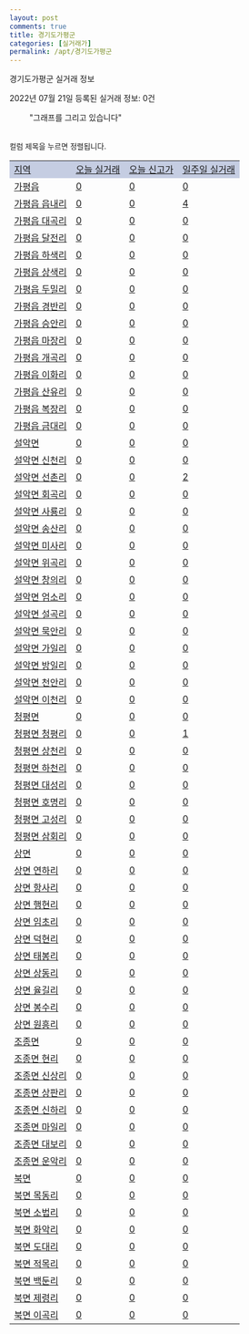 ```yaml
---
layout: post
comments: true
title: 경기도가평군
categories: [실거래가]
permalink: /apt/경기도가평군
---
```


경기도가평군 실거래 정보

2022년 07월 21일 등록된 실거래 정보: 0건

<!--<script async src="https://pagead2.googlesyndication.com/pagead/js/adsbygoogle.js?client=ca-pub-3485438051770037"
 crossorigin="anonymous"></script>-->

<script type="text/javascript">
  google.charts.load('current', {'packages':['corechart']});
  google.charts.setOnLoadCallback(drawChart);

  function drawChart() {
    var data = google.visualization.arrayToDataTable([['거래일', '매매', '전월세', '전매'], ['21-01', 1, 0, 0], ['21-02', 0, 1, 0], ['21-03', 0, 1, 0], ['21-04', 0, 1, 0], ['21-05', 0, 1, 0], ['21-06', 0, 2, 0], ['21-07', 21, 6, 2], ['21-08', 29, 14, 113], ['21-09', 32, 10, 38], ['21-10', 31, 13, 30], ['21-11', 32, 7, 9], ['21-12', 24, 20, 7], ['22-01', 15, 9, 13], ['22-02', 15, 22, 8], ['22-03', 25, 22, 10], ['22-04', 21, 19, 51], ['22-05', 29, 23, 17], ['22-06', 12, 16, 14], ['22-07', 3, 6, 2]]);

    var options = {
      title: '최근 1년간 유형별 거래량 추이',
      legend: { position: 'bottom' }
    };

    setTimeout(function() {
        var chart = new google.visualization.LineChart(document.getElementById('columnchart_material'));
        chart.draw(data, (options));
        document.getElementById('loading').style.display = 'none';
        var dayLabel = (new Date()).getDay();
        if (dayLabel < 2) {
            sorttable.innerSortFunction.apply(document.getElementById('week'), []);
            sorttable.innerSortFunction.apply(document.getElementById('week'), []);        
        }
        else {
            sorttable.innerSortFunction.apply(document.getElementById('today'), []);
            sorttable.innerSortFunction.apply(document.getElementById('today'), []);
        }
    }, 200);

  }
</script>

<div id="loading" style="z-index:20; display: block; margin-left: 35px">"그래프를 그리고 있습니다"</div>
<div id="columnchart_material" style="width: 95%; margin-left: -35px; display: block"></div>
<!--<div style="width: 95%; margin-left: -35px; display: block">
      <script async src="https://pagead2.googlesyndication.com/pagead/js/adsbygoogle.js?client=ca-pub-3485438051770037"
          crossorigin="anonymous"></script>
      <ins class="adsbygoogle"
          style="display:block"
          data-ad-format="fluid"
          data-ad-layout-key="-fb+5w+4e-db+86"
          data-ad-client="ca-pub-3485438051770037"
          data-ad-slot="1827090281"></ins>
      <script>
          (adsbygoogle = window.adsbygoogle || []).push({});
      </script>
</div>-->
<br>

<font size='small' style='font-size: small;'>컬럼 제목을 누르면 정렬됩니다.</font>
<table class="sortable">
  <tr style='background-color: rgba(114, 132, 186,0.4);'>
    <td id="region"><a href="#">지역</a></td>
    <td id="today"><a href="#">오늘 실거래</a></td>
    <td id="today_new"><a href="#">오늘 신고가</a></td>
    <td id="week"><a href="#">일주일 실거래</a></td>
  </tr>

  
  <tr class="item">
    <td><a href="경기도가평군가평읍">가평읍</a></td>
    <td><a href="경기도가평군가평읍">0</a></td>
    <td><a href="경기도가평군가평읍">0</a></td>
    <td><a href="경기도가평군가평읍">0</a></td>
  </tr>
    

  <tr class="item">
    <td><a href="경기도가평군가평읍읍내리">가평읍 읍내리</a></td>
    <td><a href="경기도가평군가평읍읍내리">0</a></td>
    <td><a href="경기도가평군가평읍읍내리">0</a></td>
    <td><a href="경기도가평군가평읍읍내리">4</a></td>
  </tr>
    

  <tr class="item">
    <td><a href="경기도가평군가평읍대곡리">가평읍 대곡리</a></td>
    <td><a href="경기도가평군가평읍대곡리">0</a></td>
    <td><a href="경기도가평군가평읍대곡리">0</a></td>
    <td><a href="경기도가평군가평읍대곡리">0</a></td>
  </tr>
    

  <tr class="item">
    <td><a href="경기도가평군가평읍달전리">가평읍 달전리</a></td>
    <td><a href="경기도가평군가평읍달전리">0</a></td>
    <td><a href="경기도가평군가평읍달전리">0</a></td>
    <td><a href="경기도가평군가평읍달전리">0</a></td>
  </tr>
    

  <tr class="item">
    <td><a href="경기도가평군가평읍하색리">가평읍 하색리</a></td>
    <td><a href="경기도가평군가평읍하색리">0</a></td>
    <td><a href="경기도가평군가평읍하색리">0</a></td>
    <td><a href="경기도가평군가평읍하색리">0</a></td>
  </tr>
    

  <tr class="item">
    <td><a href="경기도가평군가평읍상색리">가평읍 상색리</a></td>
    <td><a href="경기도가평군가평읍상색리">0</a></td>
    <td><a href="경기도가평군가평읍상색리">0</a></td>
    <td><a href="경기도가평군가평읍상색리">0</a></td>
  </tr>
    

  <tr class="item">
    <td><a href="경기도가평군가평읍두밀리">가평읍 두밀리</a></td>
    <td><a href="경기도가평군가평읍두밀리">0</a></td>
    <td><a href="경기도가평군가평읍두밀리">0</a></td>
    <td><a href="경기도가평군가평읍두밀리">0</a></td>
  </tr>
    

  <tr class="item">
    <td><a href="경기도가평군가평읍경반리">가평읍 경반리</a></td>
    <td><a href="경기도가평군가평읍경반리">0</a></td>
    <td><a href="경기도가평군가평읍경반리">0</a></td>
    <td><a href="경기도가평군가평읍경반리">0</a></td>
  </tr>
    

  <tr class="item">
    <td><a href="경기도가평군가평읍승안리">가평읍 승안리</a></td>
    <td><a href="경기도가평군가평읍승안리">0</a></td>
    <td><a href="경기도가평군가평읍승안리">0</a></td>
    <td><a href="경기도가평군가평읍승안리">0</a></td>
  </tr>
    

  <tr class="item">
    <td><a href="경기도가평군가평읍마장리">가평읍 마장리</a></td>
    <td><a href="경기도가평군가평읍마장리">0</a></td>
    <td><a href="경기도가평군가평읍마장리">0</a></td>
    <td><a href="경기도가평군가평읍마장리">0</a></td>
  </tr>
    

  <tr class="item">
    <td><a href="경기도가평군가평읍개곡리">가평읍 개곡리</a></td>
    <td><a href="경기도가평군가평읍개곡리">0</a></td>
    <td><a href="경기도가평군가평읍개곡리">0</a></td>
    <td><a href="경기도가평군가평읍개곡리">0</a></td>
  </tr>
    

  <tr class="item">
    <td><a href="경기도가평군가평읍이화리">가평읍 이화리</a></td>
    <td><a href="경기도가평군가평읍이화리">0</a></td>
    <td><a href="경기도가평군가평읍이화리">0</a></td>
    <td><a href="경기도가평군가평읍이화리">0</a></td>
  </tr>
    

  <tr class="item">
    <td><a href="경기도가평군가평읍산유리">가평읍 산유리</a></td>
    <td><a href="경기도가평군가평읍산유리">0</a></td>
    <td><a href="경기도가평군가평읍산유리">0</a></td>
    <td><a href="경기도가평군가평읍산유리">0</a></td>
  </tr>
    

  <tr class="item">
    <td><a href="경기도가평군가평읍복장리">가평읍 복장리</a></td>
    <td><a href="경기도가평군가평읍복장리">0</a></td>
    <td><a href="경기도가평군가평읍복장리">0</a></td>
    <td><a href="경기도가평군가평읍복장리">0</a></td>
  </tr>
    

  <tr class="item">
    <td><a href="경기도가평군가평읍금대리">가평읍 금대리</a></td>
    <td><a href="경기도가평군가평읍금대리">0</a></td>
    <td><a href="경기도가평군가평읍금대리">0</a></td>
    <td><a href="경기도가평군가평읍금대리">0</a></td>
  </tr>
    

  <tr class="item">
    <td><a href="경기도가평군설악면">설악면</a></td>
    <td><a href="경기도가평군설악면">0</a></td>
    <td><a href="경기도가평군설악면">0</a></td>
    <td><a href="경기도가평군설악면">0</a></td>
  </tr>
    

  <tr class="item">
    <td><a href="경기도가평군설악면신천리">설악면 신천리</a></td>
    <td><a href="경기도가평군설악면신천리">0</a></td>
    <td><a href="경기도가평군설악면신천리">0</a></td>
    <td><a href="경기도가평군설악면신천리">0</a></td>
  </tr>
    

  <tr class="item">
    <td><a href="경기도가평군설악면선촌리">설악면 선촌리</a></td>
    <td><a href="경기도가평군설악면선촌리">0</a></td>
    <td><a href="경기도가평군설악면선촌리">0</a></td>
    <td><a href="경기도가평군설악면선촌리">2</a></td>
  </tr>
    

  <tr class="item">
    <td><a href="경기도가평군설악면회곡리">설악면 회곡리</a></td>
    <td><a href="경기도가평군설악면회곡리">0</a></td>
    <td><a href="경기도가평군설악면회곡리">0</a></td>
    <td><a href="경기도가평군설악면회곡리">0</a></td>
  </tr>
    

  <tr class="item">
    <td><a href="경기도가평군설악면사룡리">설악면 사룡리</a></td>
    <td><a href="경기도가평군설악면사룡리">0</a></td>
    <td><a href="경기도가평군설악면사룡리">0</a></td>
    <td><a href="경기도가평군설악면사룡리">0</a></td>
  </tr>
    

  <tr class="item">
    <td><a href="경기도가평군설악면송산리">설악면 송산리</a></td>
    <td><a href="경기도가평군설악면송산리">0</a></td>
    <td><a href="경기도가평군설악면송산리">0</a></td>
    <td><a href="경기도가평군설악면송산리">0</a></td>
  </tr>
    

  <tr class="item">
    <td><a href="경기도가평군설악면미사리">설악면 미사리</a></td>
    <td><a href="경기도가평군설악면미사리">0</a></td>
    <td><a href="경기도가평군설악면미사리">0</a></td>
    <td><a href="경기도가평군설악면미사리">0</a></td>
  </tr>
    

  <tr class="item">
    <td><a href="경기도가평군설악면위곡리">설악면 위곡리</a></td>
    <td><a href="경기도가평군설악면위곡리">0</a></td>
    <td><a href="경기도가평군설악면위곡리">0</a></td>
    <td><a href="경기도가평군설악면위곡리">0</a></td>
  </tr>
    

  <tr class="item">
    <td><a href="경기도가평군설악면창의리">설악면 창의리</a></td>
    <td><a href="경기도가평군설악면창의리">0</a></td>
    <td><a href="경기도가평군설악면창의리">0</a></td>
    <td><a href="경기도가평군설악면창의리">0</a></td>
  </tr>
    

  <tr class="item">
    <td><a href="경기도가평군설악면엄소리">설악면 엄소리</a></td>
    <td><a href="경기도가평군설악면엄소리">0</a></td>
    <td><a href="경기도가평군설악면엄소리">0</a></td>
    <td><a href="경기도가평군설악면엄소리">0</a></td>
  </tr>
    

  <tr class="item">
    <td><a href="경기도가평군설악면설곡리">설악면 설곡리</a></td>
    <td><a href="경기도가평군설악면설곡리">0</a></td>
    <td><a href="경기도가평군설악면설곡리">0</a></td>
    <td><a href="경기도가평군설악면설곡리">0</a></td>
  </tr>
    

  <tr class="item">
    <td><a href="경기도가평군설악면묵안리">설악면 묵안리</a></td>
    <td><a href="경기도가평군설악면묵안리">0</a></td>
    <td><a href="경기도가평군설악면묵안리">0</a></td>
    <td><a href="경기도가평군설악면묵안리">0</a></td>
  </tr>
    

  <tr class="item">
    <td><a href="경기도가평군설악면가일리">설악면 가일리</a></td>
    <td><a href="경기도가평군설악면가일리">0</a></td>
    <td><a href="경기도가평군설악면가일리">0</a></td>
    <td><a href="경기도가평군설악면가일리">0</a></td>
  </tr>
    

  <tr class="item">
    <td><a href="경기도가평군설악면방일리">설악면 방일리</a></td>
    <td><a href="경기도가평군설악면방일리">0</a></td>
    <td><a href="경기도가평군설악면방일리">0</a></td>
    <td><a href="경기도가평군설악면방일리">0</a></td>
  </tr>
    

  <tr class="item">
    <td><a href="경기도가평군설악면천안리">설악면 천안리</a></td>
    <td><a href="경기도가평군설악면천안리">0</a></td>
    <td><a href="경기도가평군설악면천안리">0</a></td>
    <td><a href="경기도가평군설악면천안리">0</a></td>
  </tr>
    

  <tr class="item">
    <td><a href="경기도가평군설악면이천리">설악면 이천리</a></td>
    <td><a href="경기도가평군설악면이천리">0</a></td>
    <td><a href="경기도가평군설악면이천리">0</a></td>
    <td><a href="경기도가평군설악면이천리">0</a></td>
  </tr>
    

  <tr class="item">
    <td><a href="경기도가평군청평면">청평면</a></td>
    <td><a href="경기도가평군청평면">0</a></td>
    <td><a href="경기도가평군청평면">0</a></td>
    <td><a href="경기도가평군청평면">0</a></td>
  </tr>
    

  <tr class="item">
    <td><a href="경기도가평군청평면청평리">청평면 청평리</a></td>
    <td><a href="경기도가평군청평면청평리">0</a></td>
    <td><a href="경기도가평군청평면청평리">0</a></td>
    <td><a href="경기도가평군청평면청평리">1</a></td>
  </tr>
    

  <tr class="item">
    <td><a href="경기도가평군청평면상천리">청평면 상천리</a></td>
    <td><a href="경기도가평군청평면상천리">0</a></td>
    <td><a href="경기도가평군청평면상천리">0</a></td>
    <td><a href="경기도가평군청평면상천리">0</a></td>
  </tr>
    

  <tr class="item">
    <td><a href="경기도가평군청평면하천리">청평면 하천리</a></td>
    <td><a href="경기도가평군청평면하천리">0</a></td>
    <td><a href="경기도가평군청평면하천리">0</a></td>
    <td><a href="경기도가평군청평면하천리">0</a></td>
  </tr>
    

  <tr class="item">
    <td><a href="경기도가평군청평면대성리">청평면 대성리</a></td>
    <td><a href="경기도가평군청평면대성리">0</a></td>
    <td><a href="경기도가평군청평면대성리">0</a></td>
    <td><a href="경기도가평군청평면대성리">0</a></td>
  </tr>
    

  <tr class="item">
    <td><a href="경기도가평군청평면호명리">청평면 호명리</a></td>
    <td><a href="경기도가평군청평면호명리">0</a></td>
    <td><a href="경기도가평군청평면호명리">0</a></td>
    <td><a href="경기도가평군청평면호명리">0</a></td>
  </tr>
    

  <tr class="item">
    <td><a href="경기도가평군청평면고성리">청평면 고성리</a></td>
    <td><a href="경기도가평군청평면고성리">0</a></td>
    <td><a href="경기도가평군청평면고성리">0</a></td>
    <td><a href="경기도가평군청평면고성리">0</a></td>
  </tr>
    

  <tr class="item">
    <td><a href="경기도가평군청평면삼회리">청평면 삼회리</a></td>
    <td><a href="경기도가평군청평면삼회리">0</a></td>
    <td><a href="경기도가평군청평면삼회리">0</a></td>
    <td><a href="경기도가평군청평면삼회리">0</a></td>
  </tr>
    

  <tr class="item">
    <td><a href="경기도가평군상면">상면</a></td>
    <td><a href="경기도가평군상면">0</a></td>
    <td><a href="경기도가평군상면">0</a></td>
    <td><a href="경기도가평군상면">0</a></td>
  </tr>
    

  <tr class="item">
    <td><a href="경기도가평군상면연하리">상면 연하리</a></td>
    <td><a href="경기도가평군상면연하리">0</a></td>
    <td><a href="경기도가평군상면연하리">0</a></td>
    <td><a href="경기도가평군상면연하리">0</a></td>
  </tr>
    

  <tr class="item">
    <td><a href="경기도가평군상면항사리">상면 항사리</a></td>
    <td><a href="경기도가평군상면항사리">0</a></td>
    <td><a href="경기도가평군상면항사리">0</a></td>
    <td><a href="경기도가평군상면항사리">0</a></td>
  </tr>
    

  <tr class="item">
    <td><a href="경기도가평군상면행현리">상면 행현리</a></td>
    <td><a href="경기도가평군상면행현리">0</a></td>
    <td><a href="경기도가평군상면행현리">0</a></td>
    <td><a href="경기도가평군상면행현리">0</a></td>
  </tr>
    

  <tr class="item">
    <td><a href="경기도가평군상면임초리">상면 임초리</a></td>
    <td><a href="경기도가평군상면임초리">0</a></td>
    <td><a href="경기도가평군상면임초리">0</a></td>
    <td><a href="경기도가평군상면임초리">0</a></td>
  </tr>
    

  <tr class="item">
    <td><a href="경기도가평군상면덕현리">상면 덕현리</a></td>
    <td><a href="경기도가평군상면덕현리">0</a></td>
    <td><a href="경기도가평군상면덕현리">0</a></td>
    <td><a href="경기도가평군상면덕현리">0</a></td>
  </tr>
    

  <tr class="item">
    <td><a href="경기도가평군상면태봉리">상면 태봉리</a></td>
    <td><a href="경기도가평군상면태봉리">0</a></td>
    <td><a href="경기도가평군상면태봉리">0</a></td>
    <td><a href="경기도가평군상면태봉리">0</a></td>
  </tr>
    

  <tr class="item">
    <td><a href="경기도가평군상면상동리">상면 상동리</a></td>
    <td><a href="경기도가평군상면상동리">0</a></td>
    <td><a href="경기도가평군상면상동리">0</a></td>
    <td><a href="경기도가평군상면상동리">0</a></td>
  </tr>
    

  <tr class="item">
    <td><a href="경기도가평군상면율길리">상면 율길리</a></td>
    <td><a href="경기도가평군상면율길리">0</a></td>
    <td><a href="경기도가평군상면율길리">0</a></td>
    <td><a href="경기도가평군상면율길리">0</a></td>
  </tr>
    

  <tr class="item">
    <td><a href="경기도가평군상면봉수리">상면 봉수리</a></td>
    <td><a href="경기도가평군상면봉수리">0</a></td>
    <td><a href="경기도가평군상면봉수리">0</a></td>
    <td><a href="경기도가평군상면봉수리">0</a></td>
  </tr>
    

  <tr class="item">
    <td><a href="경기도가평군상면원흥리">상면 원흥리</a></td>
    <td><a href="경기도가평군상면원흥리">0</a></td>
    <td><a href="경기도가평군상면원흥리">0</a></td>
    <td><a href="경기도가평군상면원흥리">0</a></td>
  </tr>
    

  <tr class="item">
    <td><a href="경기도가평군조종면">조종면</a></td>
    <td><a href="경기도가평군조종면">0</a></td>
    <td><a href="경기도가평군조종면">0</a></td>
    <td><a href="경기도가평군조종면">0</a></td>
  </tr>
    

  <tr class="item">
    <td><a href="경기도가평군조종면현리">조종면 현리</a></td>
    <td><a href="경기도가평군조종면현리">0</a></td>
    <td><a href="경기도가평군조종면현리">0</a></td>
    <td><a href="경기도가평군조종면현리">0</a></td>
  </tr>
    

  <tr class="item">
    <td><a href="경기도가평군조종면신상리">조종면 신상리</a></td>
    <td><a href="경기도가평군조종면신상리">0</a></td>
    <td><a href="경기도가평군조종면신상리">0</a></td>
    <td><a href="경기도가평군조종면신상리">0</a></td>
  </tr>
    

  <tr class="item">
    <td><a href="경기도가평군조종면상판리">조종면 상판리</a></td>
    <td><a href="경기도가평군조종면상판리">0</a></td>
    <td><a href="경기도가평군조종면상판리">0</a></td>
    <td><a href="경기도가평군조종면상판리">0</a></td>
  </tr>
    

  <tr class="item">
    <td><a href="경기도가평군조종면신하리">조종면 신하리</a></td>
    <td><a href="경기도가평군조종면신하리">0</a></td>
    <td><a href="경기도가평군조종면신하리">0</a></td>
    <td><a href="경기도가평군조종면신하리">0</a></td>
  </tr>
    

  <tr class="item">
    <td><a href="경기도가평군조종면마일리">조종면 마일리</a></td>
    <td><a href="경기도가평군조종면마일리">0</a></td>
    <td><a href="경기도가평군조종면마일리">0</a></td>
    <td><a href="경기도가평군조종면마일리">0</a></td>
  </tr>
    

  <tr class="item">
    <td><a href="경기도가평군조종면대보리">조종면 대보리</a></td>
    <td><a href="경기도가평군조종면대보리">0</a></td>
    <td><a href="경기도가평군조종면대보리">0</a></td>
    <td><a href="경기도가평군조종면대보리">0</a></td>
  </tr>
    

  <tr class="item">
    <td><a href="경기도가평군조종면운악리">조종면 운악리</a></td>
    <td><a href="경기도가평군조종면운악리">0</a></td>
    <td><a href="경기도가평군조종면운악리">0</a></td>
    <td><a href="경기도가평군조종면운악리">0</a></td>
  </tr>
    

  <tr class="item">
    <td><a href="경기도가평군북면">북면</a></td>
    <td><a href="경기도가평군북면">0</a></td>
    <td><a href="경기도가평군북면">0</a></td>
    <td><a href="경기도가평군북면">0</a></td>
  </tr>
    

  <tr class="item">
    <td><a href="경기도가평군북면목동리">북면 목동리</a></td>
    <td><a href="경기도가평군북면목동리">0</a></td>
    <td><a href="경기도가평군북면목동리">0</a></td>
    <td><a href="경기도가평군북면목동리">0</a></td>
  </tr>
    

  <tr class="item">
    <td><a href="경기도가평군북면소법리">북면 소법리</a></td>
    <td><a href="경기도가평군북면소법리">0</a></td>
    <td><a href="경기도가평군북면소법리">0</a></td>
    <td><a href="경기도가평군북면소법리">0</a></td>
  </tr>
    

  <tr class="item">
    <td><a href="경기도가평군북면화악리">북면 화악리</a></td>
    <td><a href="경기도가평군북면화악리">0</a></td>
    <td><a href="경기도가평군북면화악리">0</a></td>
    <td><a href="경기도가평군북면화악리">0</a></td>
  </tr>
    

  <tr class="item">
    <td><a href="경기도가평군북면도대리">북면 도대리</a></td>
    <td><a href="경기도가평군북면도대리">0</a></td>
    <td><a href="경기도가평군북면도대리">0</a></td>
    <td><a href="경기도가평군북면도대리">0</a></td>
  </tr>
    

  <tr class="item">
    <td><a href="경기도가평군북면적목리">북면 적목리</a></td>
    <td><a href="경기도가평군북면적목리">0</a></td>
    <td><a href="경기도가평군북면적목리">0</a></td>
    <td><a href="경기도가평군북면적목리">0</a></td>
  </tr>
    

  <tr class="item">
    <td><a href="경기도가평군북면백둔리">북면 백둔리</a></td>
    <td><a href="경기도가평군북면백둔리">0</a></td>
    <td><a href="경기도가평군북면백둔리">0</a></td>
    <td><a href="경기도가평군북면백둔리">0</a></td>
  </tr>
    

  <tr class="item">
    <td><a href="경기도가평군북면제령리">북면 제령리</a></td>
    <td><a href="경기도가평군북면제령리">0</a></td>
    <td><a href="경기도가평군북면제령리">0</a></td>
    <td><a href="경기도가평군북면제령리">0</a></td>
  </tr>
    

  <tr class="item">
    <td><a href="경기도가평군북면이곡리">북면 이곡리</a></td>
    <td><a href="경기도가평군북면이곡리">0</a></td>
    <td><a href="경기도가평군북면이곡리">0</a></td>
    <td><a href="경기도가평군북면이곡리">0</a></td>
  </tr>
    


</table>


    